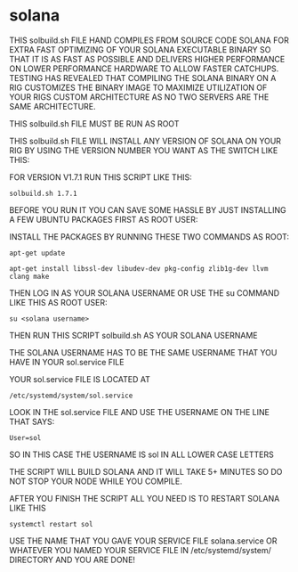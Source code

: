# solana

THIS solbuild.sh FILE HAND COMPILES FROM SOURCE CODE SOLANA FOR EXTRA FAST OPTIMIZING OF YOUR SOLANA EXECUTABLE BINARY SO THAT IT IS AS FAST AS POSSIBLE AND DELIVERS HIGHER PERFORMANCE ON LOWER PERFORMANCE HARDWARE TO ALLOW FASTER CATCHUPS. TESTING HAS REVEALED THAT COMPILING THE SOLANA BINARY ON A RIG CUSTOMIZES THE BINARY IMAGE TO MAXIMIZE UTILIZATION OF YOUR RIGS CUSTOM ARCHITECTURE AS NO TWO SERVERS ARE THE SAME ARCHITECTURE.

THIS solbuild.sh FILE MUST BE RUN AS ROOT

THIS solbuild.sh FILE WILL INSTALL ANY VERSION OF SOLANA ON YOUR RIG BY USING THE VERSION NUMBER YOU WANT AS THE SWITCH LIKE THIS:

FOR VERSION V1.7.1 RUN THIS SCRIPT LIKE THIS:

    solbuild.sh 1.7.1

BEFORE YOU RUN IT YOU CAN SAVE SOME HASSLE BY JUST INSTALLING A FEW UBUNTU PACKAGES FIRST AS ROOT USER:

INSTALL THE PACKAGES BY RUNNING THESE TWO COMMANDS AS ROOT:

    apt-get update

    apt-get install libssl-dev libudev-dev pkg-config zlib1g-dev llvm clang make
                
THEN LOG IN AS YOUR SOLANA USERNAME OR USE THE su COMMAND LIKE THIS AS ROOT USER:

    su <solana username>

THEN RUN THIS SCRIPT solbuild.sh AS YOUR SOLANA USERNAME

THE SOLANA USERNAME HAS TO BE THE SAME USERNAME THAT YOU HAVE IN YOUR sol.service FILE 

YOUR sol.service FILE IS LOCATED AT 

    /etc/systemd/system/sol.service

LOOK IN THE sol.service FILE AND USE THE USERNAME ON THE LINE THAT SAYS:

    User=sol 
    
SO IN THIS CASE THE USERNAME IS sol IN ALL LOWER CASE LETTERS

THE SCRIPT WILL BUILD SOLANA AND IT WILL TAKE 5+ MINUTES SO DO NOT STOP YOUR NODE WHILE YOU COMPILE.

AFTER YOU FINISH THE SCRIPT ALL YOU NEED IS TO RESTART SOLANA LIKE THIS

    systemctl restart sol
    
USE THE NAME THAT YOU GAVE YOUR SERVICE FILE solana.service OR WHATEVER YOU NAMED YOUR SERVICE FILE IN /etc/systemd/system/ DIRECTORY AND YOU ARE DONE!    
